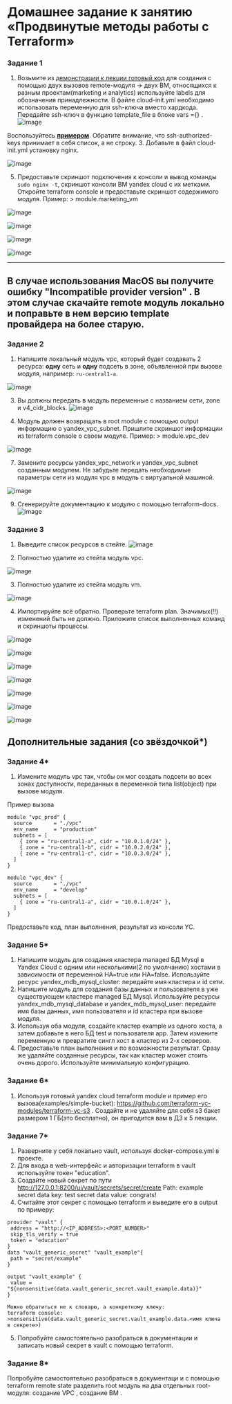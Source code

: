 # Домашнее задание к занятию «Продвинутые методы работы с Terraform»


### Задание 1

1. Возьмите из [демонстрации к лекции готовый код](https://github.com/netology-code/ter-homeworks/tree/main/04/demonstration1) для создания с помощью двух вызовов remote-модуля -> двух ВМ, относящихся к разным проектам(marketing и analytics) используйте labels для обозначения принадлежности.  В файле cloud-init.yml необходимо использовать переменную для ssh-ключа вместо хардкода. Передайте ssh-ключ в функцию template_file в блоке vars ={} .
![image](https://github.com/user-attachments/assets/bff0a28f-1e90-4d89-af8b-a610a3c731c5)


   
Воспользуйтесь [**примером**](https://grantorchard.com/dynamic-cloudinit-content-with-terraform-file-templates/). Обратите внимание, что ssh-authorized-keys принимает в себя список, а не строку.
3. Добавьте в файл cloud-init.yml установку nginx.

![image](https://github.com/user-attachments/assets/8a17536e-4acd-4769-822f-56e238fe669c)

   
5. Предоставьте скриншот подключения к консоли и вывод команды ```sudo nginx -t```, скриншот консоли ВМ yandex cloud с их метками. Откройте terraform console и предоставьте скриншот содержимого модуля. Пример: > module.marketing_vm

![image](https://github.com/user-attachments/assets/df180b7b-a094-4590-b7b8-61db39d1858b)

![image](https://github.com/user-attachments/assets/02170c54-5957-48eb-9853-235cf30881ad)

![image](https://github.com/user-attachments/assets/0714c42c-c93e-466c-a58e-45fbc9316bf5)

![image](https://github.com/user-attachments/assets/3e69b1e3-6b67-4888-9f32-16dc13bf003a)


------
В случае использования MacOS вы получите ошибку "Incompatible provider version" . В этом случае скачайте remote модуль локально и поправьте в нем версию template провайдера на более старую.
------

### Задание 2

1. Напишите локальный модуль vpc, который будет создавать 2 ресурса: **одну** сеть и **одну** подсеть в зоне, объявленной при вызове модуля, например: ```ru-central1-a```.

![image](https://github.com/user-attachments/assets/91d88c12-bcd1-4903-80fb-4caf6cb171b0)

   
3. Вы должны передать в модуль переменные с названием сети, zone и v4_cidr_blocks.
![image](https://github.com/user-attachments/assets/8154ce07-5b8e-4d06-964e-766dcc00eaf7)

   
5. Модуль должен возвращать в root module с помощью output информацию о yandex_vpc_subnet. Пришлите скриншот информации из terraform console о своем модуле. Пример: > module.vpc_dev

![image](https://github.com/user-attachments/assets/909c0b0d-6680-4cf6-ac9b-d64b846fe2b3)

   
7. Замените ресурсы yandex_vpc_network и yandex_vpc_subnet созданным модулем. Не забудьте передать необходимые параметры сети из модуля vpc в модуль с виртуальной машиной.

![image](https://github.com/user-attachments/assets/fd8ddf8a-1bde-4051-8b38-0a2a082483a6)

   
9. Сгенерируйте документацию к модулю с помощью terraform-docs.
![image](https://github.com/user-attachments/assets/9c85d59a-55b1-4ffb-8cf7-1cb80a209f1b)






### Задание 3
1. Выведите список ресурсов в стейте.
![image](https://github.com/user-attachments/assets/c21cc1dd-2039-483f-951a-56bb2c26deb1)


2. Полностью удалите из стейта модуль vpc.

![image](https://github.com/user-attachments/assets/0d479f2e-0b1d-43c4-a6ea-2d36edc9b838)



3. Полностью удалите из стейта модуль vm.

![image](https://github.com/user-attachments/assets/0bf7fcdc-133e-43ea-9917-db49e667ba85)


4. Импортируйте всё обратно. Проверьте terraform plan. Значимых(!!) изменений быть не должно.
Приложите список выполненных команд и скриншоты процессы.

![image](https://github.com/user-attachments/assets/880ae770-6b29-4b54-8f14-34ea7f42690d)

![image](https://github.com/user-attachments/assets/3e8d4f3e-0aa5-47fb-bb3e-34893ada848d)

![image](https://github.com/user-attachments/assets/84149c89-170f-4d37-a8ed-50208a901bee)

![image](https://github.com/user-attachments/assets/dd9c2b23-e829-4713-b011-1b0db92e3f36)

![image](https://github.com/user-attachments/assets/d1fd8922-9e35-4133-8fea-bbd117624b3e)

![image](https://github.com/user-attachments/assets/7e0c64f6-5b75-4365-a464-a4e1cbc205df)

![image](https://github.com/user-attachments/assets/808ad6fb-9e38-439c-a276-0f42f3b5481e)




## Дополнительные задания (со звёздочкой*)


### Задание 4*

1. Измените модуль vpc так, чтобы он мог создать подсети во всех зонах доступности, переданных в переменной типа list(object) при вызове модуля.  
  
Пример вызова
```
module "vpc_prod" {
  source       = "./vpc"
  env_name     = "production"
  subnets = [
    { zone = "ru-central1-a", cidr = "10.0.1.0/24" },
    { zone = "ru-central1-b", cidr = "10.0.2.0/24" },
    { zone = "ru-central1-c", cidr = "10.0.3.0/24" },
  ]
}

module "vpc_dev" {
  source       = "./vpc"
  env_name     = "develop"
  subnets = [
    { zone = "ru-central1-a", cidr = "10.0.1.0/24" },
  ]
}
```

Предоставьте код, план выполнения, результат из консоли YC.

### Задание 5*

1. Напишите модуль для создания кластера managed БД Mysql в Yandex Cloud с одним или несколькими(2 по умолчанию) хостами в зависимости от переменной HA=true или HA=false. Используйте ресурс yandex_mdb_mysql_cluster: передайте имя кластера и id сети.
2. Напишите модуль для создания базы данных и пользователя в уже существующем кластере managed БД Mysql. Используйте ресурсы yandex_mdb_mysql_database и yandex_mdb_mysql_user: передайте имя базы данных, имя пользователя и id кластера при вызове модуля.
3. Используя оба модуля, создайте кластер example из одного хоста, а затем добавьте в него БД test и пользователя app. Затем измените переменную и превратите сингл хост в кластер из 2-х серверов.
4. Предоставьте план выполнения и по возможности результат. Сразу же удаляйте созданные ресурсы, так как кластер может стоить очень дорого. Используйте минимальную конфигурацию.

### Задание 6*
1. Используя готовый yandex cloud terraform module и пример его вызова(examples/simple-bucket): https://github.com/terraform-yc-modules/terraform-yc-s3 .
Создайте и не удаляйте для себя s3 бакет размером 1 ГБ(это бесплатно), он пригодится вам в ДЗ к 5 лекции.

### Задание 7*

1. Разверните у себя локально vault, используя docker-compose.yml в проекте.
2. Для входа в web-интерфейс и авторизации terraform в vault используйте токен "education".
3. Создайте новый секрет по пути http://127.0.0.1:8200/ui/vault/secrets/secret/create
Path: example  
secret data key: test 
secret data value: congrats!  
4. Считайте этот секрет с помощью terraform и выведите его в output по примеру:
```
provider "vault" {
 address = "http://<IP_ADDRESS>:<PORT_NUMBER>"
 skip_tls_verify = true
 token = "education"
}
data "vault_generic_secret" "vault_example"{
 path = "secret/example"
}

output "vault_example" {
 value = "${nonsensitive(data.vault_generic_secret.vault_example.data)}"
} 

Можно обратиться не к словарю, а конкретному ключу:
terraform console: >nonsensitive(data.vault_generic_secret.vault_example.data.<имя ключа в секрете>)
```
5. Попробуйте самостоятельно разобраться в документации и записать новый секрет в vault с помощью terraform. 

### Задание 8*
Попробуйте самостоятельно разобраться в документаци и с помощью terraform remote state разделить root модуль на два отдельных root-модуля: создание VPC , создание ВМ . 

